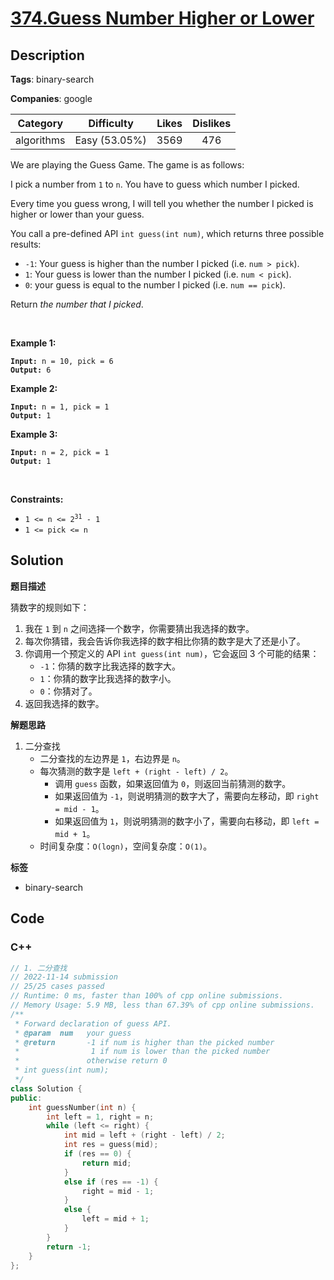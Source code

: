 # [374.Guess Number Higher or Lower](https://leetcode.com/problems/guess-number-higher-or-lower/description/)

## Description

**Tags**: binary-search

**Companies**: google

|  Category  |  Difficulty   | Likes | Dislikes |
| :--------: | :-----------: | :---: | :------: |
| algorithms | Easy (53.05%) | 3569  |   476    |

<p>We are playing the Guess Game. The game is as follows:</p>
<p>I pick a number from <code>1</code> to <code>n</code>. You have to guess which number I picked.</p>
<p>Every time you guess wrong, I will tell you whether the number I picked is higher or lower than your guess.</p>
<p>You call a pre-defined API <code>int guess(int num)</code>, which returns three possible results:</p>
<ul>
  <li><code>-1</code>: Your guess is higher than the number I picked (i.e. <code>num &gt; pick</code>).</li>
  <li><code>1</code>: Your guess is lower than the number I picked (i.e. <code>num &lt; pick</code>).</li>
  <li><code>0</code>: your guess is equal to the number I picked (i.e. <code>num == pick</code>).</li>
</ul>
<p>Return <em>the number that I picked</em>.</p>
<p>&nbsp;</p>
<p><strong class="example">Example 1:</strong></p>
<pre><code><strong>Input:</strong> n = 10, pick = 6
<strong>Output:</strong> 6</code></pre>
<p><strong class="example">Example 2:</strong></p>
<pre><code><strong>Input:</strong> n = 1, pick = 1
<strong>Output:</strong> 1</code></pre>
<p><strong class="example">Example 3:</strong></p>
<pre><code><strong>Input:</strong> n = 2, pick = 1
<strong>Output:</strong> 1</code></pre>
<p>&nbsp;</p>
<p><strong>Constraints:</strong></p>
<ul>
  <li><code>1 &lt;= n &lt;= 2<sup>31</sup> - 1</code></li>
  <li><code>1 &lt;= pick &lt;= n</code></li>
</ul>

## Solution

**题目描述**

猜数字的规则如下：

1. 我在 `1` 到 `n` 之间选择一个数字，你需要猜出我选择的数字。
2. 每次你猜错，我会告诉你我选择的数字相比你猜的数字是大了还是小了。
3. 你调用一个预定义的 API `int guess(int num)`，它会返回 3 个可能的结果：
   - `-1`：你猜的数字比我选择的数字大。
   - `1`：你猜的数字比我选择的数字小。
   - `0`：你猜对了。
4. 返回我选择的数字。

**解题思路**

1. 二分查找
   - 二分查找的左边界是 `1`，右边界是 `n`。
   - 每次猜测的数字是 `left + (right - left) / 2`。
     - 调用 `guess` 函数，如果返回值为 `0`，则返回当前猜测的数字。
     - 如果返回值为 `-1`，则说明猜测的数字大了，需要向左移动，即 `right = mid - 1`。
     - 如果返回值为 `1`，则说明猜测的数字小了，需要向右移动，即 `left = mid + 1`。
   - 时间复杂度：`O(logn)`，空间复杂度：`O(1)`。

**标签**

- binary-search

<!-- code start -->
## Code

### C++

```cpp
// 1. 二分查找
// 2022-11-14 submission
// 25/25 cases passed
// Runtime: 0 ms, faster than 100% of cpp online submissions.
// Memory Usage: 5.9 MB, less than 67.39% of cpp online submissions.
/**
 * Forward declaration of guess API.
 * @param  num   your guess
 * @return 	     -1 if num is higher than the picked number
 *			      1 if num is lower than the picked number
 *               otherwise return 0
 * int guess(int num);
 */
class Solution {
public:
    int guessNumber(int n) {
        int left = 1, right = n;
        while (left <= right) {
            int mid = left + (right - left) / 2;
            int res = guess(mid);
            if (res == 0) {
                return mid;
            }
            else if (res == -1) {
                right = mid - 1;
            }
            else {
                left = mid + 1;
            }
        }
        return -1;
    }
};
```

<!-- code end -->
